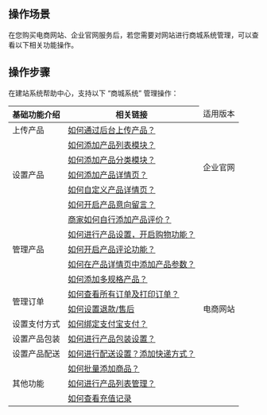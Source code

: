 ## 操作场景
在您购买电商网站、企业官网服务后，若您需要对网站进行商城系统管理，可以查看以下相关功能操作。

## 操作步骤
在建站系统帮助中心，支持以下 “商城系统” 管理操作：

<table>
<thead>
<tr>
<th>基础功能介绍</th>
<th>相关链接</th>
<td>适用版本</td>
</tr>
</thead>
<tbody><tr>
<td rowspan="1">上传产品</td>
<td><a href="https://admin.site.my-qcloud.com/xi/help?id=1299">如何通过后台上传产品？</a></td>
<td rowspan="6">企业官网</td>
</tr>
<tr>
<td rowspan="5">设置产品</td>
<td><a href="https://admin.site.my-qcloud.com/xi/help?id=1555">如何添加产品列表模块？</a></td>
</tr>
<tr>
<td><a href="https://admin.site.my-qcloud.com/xi/help?id=1270">如何添加产品分类模块？</a></td>
</tr>

<tr>
<td><a href="https://admin.site.my-qcloud.com/xi/help?id=1556">如何添加产品详情页？</a></td>
</tr>
<tr>
<td><a href="https://admin.site.my-qcloud.com/xi/help?id=1316">如何自定义产品详情页？</a></td>
</tr>
<tr>
<td><a href="https://admin.site.my-qcloud.com/xi/help?id=1028">如何开启产品意向留言？</a></td>
</tr>
<tr>
<td rowspan="5">管理产品</td>
<td><a href="https://admin.site.my-qcloud.com/xi/help?id=1373">商家如何自行添加产品评价？</a></td>
<td rowspan="28">电商网站</td>
</tr>
<tr>
<td><a href="https://admin.site.my-qcloud.com/xi/help?id=1236">如何进行产品设置，开启购物功能？</a></td>
</tr>
<tr>
<td><a href="https://admin.site.my-qcloud.com/xi/help?id=1363">如何开启产品评论功能？
</a></td>
</tr>
<tr>
<td><a href="https://admin.site.my-qcloud.com/xi/help?id=1297">如何在产品详情页中添加产品参数？</a></td>
</tr>
<tr>
<td><a href="https://admin.site.my-qcloud.com/xi/help?id=1613">如何添加多规格产品？</a></td>
</tr>
<tr>
<td rowspan="2">管理订单</td>
<td><a href="https://admin.site.my-qcloud.com/xi/help?id=642">如何查看所有订单及打印订单？</a></td>
</tr>
<tr>
<td><a href="https://admin.site.my-qcloud.com/xi/help?id=1527">如何设置退款/售后</a></td>
</tr>
<tr>
<td rowspan="1">设置支付方式</td>
<td><a href="https://admin.site.my-qcloud.com/xi/help?id=1308">如何绑定支付宝支付？</a></td>
</tr>
<tr>
<td rowspan="1">设置产品包装</td>
<td><a href="https://admin.site.my-qcloud.com/xi/help?id=1095">如何进行产品包装设置？</a></td>
</tr>
<tr>
<td rowspan="1">设置产品配送</td>
<td><a href="https://admin.site.my-qcloud.com/xi/help?id=940">如何进行配送设置？添加快递方式？</a></td>
</tr>

<tr>
<td rowspan="3">其他功能</td>
<td><a href="https://admin.site.my-qcloud.com/xi/help?id=1235">如何批量添加商品？</a></td>
</tr>
<tr>
<td><a href="https://admin.site.my-qcloud.com/xi/help?id=1230">如何进行产品列表管理？</a></td>
</tr>
<tr>
<td><a href="https://admin.site.my-qcloud.com/xi/help?id=959">如何查看充值记录</a></td>
</tr>


</tbody></table>
